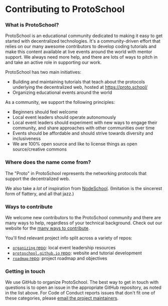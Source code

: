 # Contributing to ProtoSchool

### What is ProtoSchool?

ProtoSchool is an educational community dedicated to making it easy to get started with decentralized technologies. It's a community-driven effort that relies on our many awesome contributors to develop coding tutorials and make this content available at live events around the world with mentor support. We always need more help, and there are lots of ways to pitch in and take an active role in supporting our work.

ProtoSchool has two main initiatives:

-   Building and maintaining tutorials that teach about the protocols underlying the decentralized web, hosted at <https://proto.school/>
-   Organizing educational events around the world

As a community, we support the following principles:

-   Beginners should feel welcome
-   Local event leaders should operate autonomously
-   Local event leaders should experiment with new ways to engage their community, and share approaches with other communities over time
-   Events should be affordable and should strive towards diversity and inclusiveness
-   We are 100% open source and like to license things as open source/creative commons

### Where does the name come from?

The "Proto" in ProtoSchool represents the networking protocols that support the decentralized web.

We also take a _lot_ of inspiration from [NodeSchool](https://nodeschool.io/). (Imitation is the sincerest form of flattery, and all that jazz.)

### Ways to contribute

We welcome new contributors to the ProtoSchool community and there are many ways to help, regardless of your technical background. Check out our website for the [many ways to contribute](https://proto.school/contribute).

You'll find relevant project info split across a variety of repos:

-   [`organizing` repo](https://github.com/protoschool/organizing): local event leadership resources
-   [`protoschool.github.io` repo](https://github.com/protoschool/protoschool.github.io): website and tutorial development
-   [`roadmap` repo](https://github.com/protoschool/roadmap): project roadmap and objectives

### Getting in touch

We use GitHub to organize ProtoSchool. The best way to get in touch with questions is to open an issue in the appropriate GitHub repository, as noted in the list above. For Code of Conduct reports issues that don't fit one of these categories, please [email the project maintainers](mailto:protoschool@protocol.ai).
